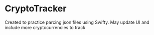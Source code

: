 # CryptoTracker
Created to practice parcing json files using Swifty. May update UI and include more cryptocurrencies to track
